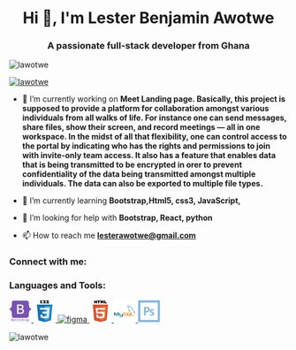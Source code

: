 <h1 align="center">Hi 👋, I'm Lester Benjamin Awotwe</h1>
<h3 align="center">A passionate full-stack developer from Ghana</h3>

<p align="left"> <img src="https://komarev.com/ghpvc/?username=lawotwe&label=Profile%20views&color=0e75b6&style=flat" alt="lawotwe" /> </p>

<p align="left"> <a href="https://github.com/ryo-ma/github-profile-trophy"><img src="https://github-profile-trophy.vercel.app/?username=lawotwe" alt="lawotwe" /></a> </p>

- 🔭 I’m currently working on **Meet Landing page. Basically, this project is supposed to provide a platform for collaboration amongst various individuals from all walks of life. For instance one can send messages, share files, show their screen, and record meetings — all in one workspace. In the midst of all that flexibility, one can control access to the portal by indicating who has the rights and permissions to join with invite-only team access. It also has a feature that enables data that is being transmitted to be encrypted in orer to prevent confidentiality of the data being transmitted amongst multiple individuals. The data can also be exported to multiple file types.**

- 🌱 I’m currently learning **Bootstrap,Html5, css3, JavaScript,**

- 🤝 I’m looking for help with **Bootstrap, React, python**

- 📫 How to reach me **lesterawotwe@gmail.com**

<h3 align="left">Connect with me:</h3>
<p align="left">
</p>

<h3 align="left">Languages and Tools:</h3>
<p align="left"> <a href="https://getbootstrap.com" target="_blank" rel="noreferrer"> <img src="https://raw.githubusercontent.com/devicons/devicon/master/icons/bootstrap/bootstrap-plain-wordmark.svg" alt="bootstrap" width="40" height="40"/> </a> <a href="https://www.w3schools.com/css/" target="_blank" rel="noreferrer"> <img src="https://raw.githubusercontent.com/devicons/devicon/master/icons/css3/css3-original-wordmark.svg" alt="css3" width="40" height="40"/> </a> <a href="https://www.figma.com/" target="_blank" rel="noreferrer"> <img src="https://www.vectorlogo.zone/logos/figma/figma-icon.svg" alt="figma" width="40" height="40"/> </a> <a href="https://www.w3.org/html/" target="_blank" rel="noreferrer"> <img src="https://raw.githubusercontent.com/devicons/devicon/master/icons/html5/html5-original-wordmark.svg" alt="html5" width="40" height="40"/> </a> <a href="https://www.mysql.com/" target="_blank" rel="noreferrer"> <img src="https://raw.githubusercontent.com/devicons/devicon/master/icons/mysql/mysql-original-wordmark.svg" alt="mysql" width="40" height="40"/> </a> <a href="https://www.photoshop.com/en" target="_blank" rel="noreferrer"> <img src="https://raw.githubusercontent.com/devicons/devicon/master/icons/photoshop/photoshop-line.svg" alt="photoshop" width="40" height="40"/> </a> </p>

<p><img align="center" src="https://github-readme-stats.vercel.app/api/top-langs?username=lawotwe&show_icons=true&locale=en&layout=compact" alt="lawotwe" /></p>

